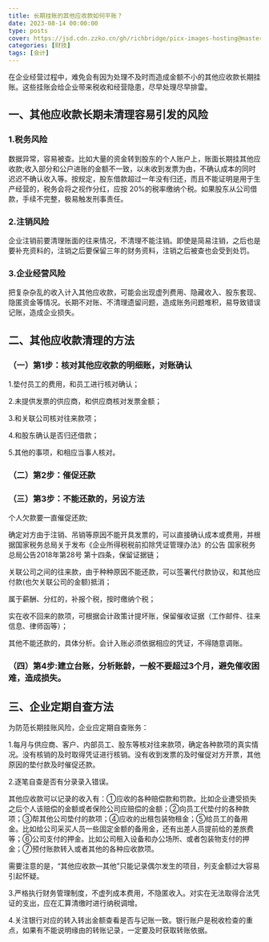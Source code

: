```yaml
---
title: 长期挂账的其他应收款如何平账？
date: 2023-08-14 00:00:00
type: posts
cover: https://jsd.cdn.zzko.cn/gh/richbridge/picx-images-hosting@master/thumbnail/CPA-审计.jpg
categories: [财技]
tags: [会计]
---
```

在企业经营过程中，难免会有因为处理不及时而造成金额不小的其他应收款长期挂账。这些挂账会给企业带来税收和经营隐患，尽早处理尽早排雷。

## 一、其他应收款长期未清理容易引发的风险

### 1.税务风险

数据异常，容易被查。比如大量的资金转到股东的个人账户上，账面长期挂其他应收款;收入部分和公户进账的金额不一致，以未收到发票为由，不确认成本的同时迟迟不确认收入等。按规定，股东借款超过一年没有归还，而且不能证明是用于生产经营的，税务会将之视作分红，应按 20%的税率缴纳个税。如果股东从公司借款，手续不完整，极易触发刑事责任。

### 2.注销风险

企业注销前要清理账面的往来情况，不清理不能注销。即使是简易注销，之后也是要补充资料的，注销之后要保留三年的财务资料，注销之后被查也会受到处罚。

### 3.企业经营风险

把复杂杂乱的收入计入其他应收款，可能会出现虚列费用、隐藏收入、股东套现、隐匿资金等情况。长期不对账、不清理遗留问题，造成账务问题堆积，易导致错误记账，造成企业损失。

## 二、其他应收款清理的方法

### （一）第1步：核对其他应收款的明细账，对账确认

1.垫付员工的费用，和员工进行核对确认；

2.未提供发票的供应商，和供应商核对发票金额；

3.和关联公司核对往来款项；

4.和股东确认是否归还借款；

5.其他的事项，和相应当事人核对。

### （二）第2步：催促还款

### （三）第3步：不能还款的，另设方法

个人欠款要一直催促还款;

确定对方由于注销、吊销等原因不能开具发票的，可以直接确认成本或费用，并根据国家税务总局关于发布《企业所得税税前扣除凭证管理办法》的公告  国家税务总局公告2018年第28号 第十四条，保留证据链；

关联公司之间的往来款，由于种种原因不能还款，可以签署代付款协议，和其他应付款(也欠关联公司的金额)抵消；

属于薪酬、分红的，补报个税，按时缴纳个税；

实在收不回来的款项，可根据会计政策计提坏账，保留催收证据（工作邮件、往来信息、律师函等）；

其他不能还款的，具体分析。会计入账必须依据相应的凭证，不得随意调账。

### （四）第4步:建立台账，分析账龄，一般不要超过3个月，避免催收困难，造成损失。

## 三、企业定期自查方法

为防范长期挂账风险，企业应定期自查账务：

1.每月与供应商、客户、内部员工、股东等核对往来款项，确定各种款项的真实情况。没有核销的及时取得凭证进行核销。没有收到发票的及时催促对方开票，其他原因的垫付款及时催促还款。

2.逐笔自查是否有分录录入错误。

其他应收款可以记录的收入有：①应收的各种赔偿款和罚款。比如企业遭受损失之后个人该赔偿的金额或者保险公司应赔偿的金额；②向员工代垫付的各种款项；③帮其他公司垫付的款项；④应收的出租包装物租金；⑤给员工的备用金。比如给公司采买人员一些固定金额的备用金，还有出差人员提前给的差旅费等；⑥公司支付的押金。比如公司租入设备和办公场所、或者包装物支付的押金；⑦预付账款转入或者其他的各种应收款项。

需要注意的是，“其他应收款—其他”只能记录偶尔发生的项目，列支金额过大容易引起怀疑。

3.严格执行财务管理制度，不虚列成本费用，不隐匿收入。对实在无法取得合法凭证的支出，应在汇算清缴时进行纳税调增。

4.关注银行对应的转入转出金额查看是否与记账一致。银行账户是税收检查的重点，如果有不能说明缘由的转账记录，一定要及时获取转账依据。